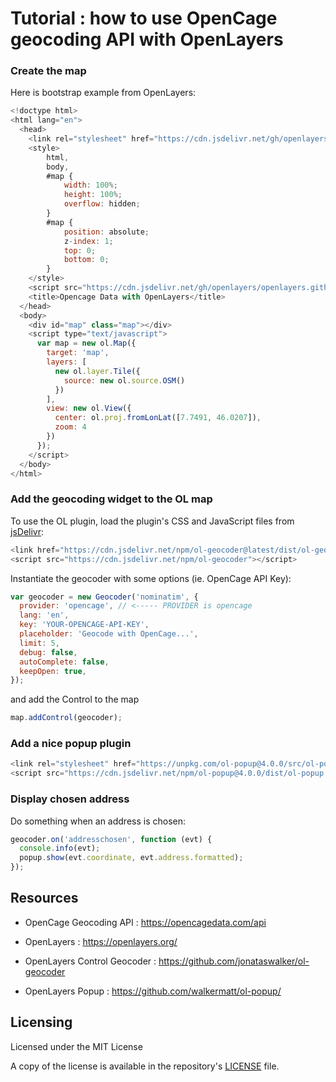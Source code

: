# Tutorial : how to use OpenCage geocoding API with OpenLayers

### Create the map

Here is bootstrap example from OpenLayers:

```js
<!doctype html>
<html lang="en">
  <head>
    <link rel="stylesheet" href="https://cdn.jsdelivr.net/gh/openlayers/openlayers.github.io@master/en/v6.4.0/css/ol.css">
    <style>
        html,
        body,
        #map {
            width: 100%;
            height: 100%;
            overflow: hidden;
        }
        #map {
            position: absolute;
            z-index: 1;
            top: 0;
            bottom: 0;
        }
    </style>
    <script src="https://cdn.jsdelivr.net/gh/openlayers/openlayers.github.io@master/en/v6.4.0/build/ol.js"></script>
    <title>Opencage Data with OpenLayers</title>
  </head>
  <body>
    <div id="map" class="map"></div>
    <script type="text/javascript">
      var map = new ol.Map({
        target: 'map',
        layers: [
          new ol.layer.Tile({
            source: new ol.source.OSM()
          })
        ],
        view: new ol.View({
          center: ol.proj.fromLonLat([7.7491, 46.0207]),
          zoom: 4
        })
      });
    </script>
  </body>
</html>
```

### Add the geocoding widget to the OL map

To use the OL plugin, load the plugin's CSS and JavaScript files from [jsDelivr](https://www.jsdelivr.com/package/npm/ol-geocoder):

```js
<link href="https://cdn.jsdelivr.net/npm/ol-geocoder@latest/dist/ol-geocoder.min.css" rel="stylesheet">
<script src="https://cdn.jsdelivr.net/npm/ol-geocoder"></script>
```

Instantiate the geocoder with some options (ie. OpenCage API Key):

```js
var geocoder = new Geocoder('nominatim', {
  provider: 'opencage', // <----- PROVIDER is opencage
  lang: 'en',
  key: 'YOUR-OPENCAGE-API-KEY',
  placeholder: 'Geocode with OpenCage...',
  limit: 5,
  debug: false,
  autoComplete: false,
  keepOpen: true,
});
```

and add the Control to the map

```js
map.addControl(geocoder);
```

### Add a nice popup plugin

```js
<link rel="stylesheet" href="https://unpkg.com/ol-popup@4.0.0/src/ol-popup.css" type="text/css" />
<script src="https://cdn.jsdelivr.net/npm/ol-popup@4.0.0/dist/ol-popup.js"></script>
```

### Display chosen address

Do something when an address is chosen:

```js
geocoder.on('addresschosen', function (evt) {
  console.info(evt);
  popup.show(evt.coordinate, evt.address.formatted);
});
```

## Resources

- OpenCage Geocoding API : https://opencagedata.com/api

- OpenLayers : https://openlayers.org/

- OpenLayers Control Geocoder : https://github.com/jonataswalker/ol-geocoder

- OpenLayers Popup : https://github.com/walkermatt/ol-popup/

## Licensing

Licensed under the MIT License

A copy of the license is available in the repository's [LICENSE](LICENSE) file.
